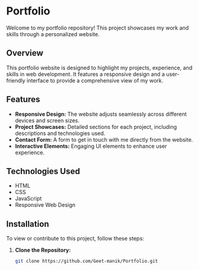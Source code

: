 # Portfolio

Welcome to my portfolio repository! This project showcases my work and skills through a personalized website.

## Overview

This portfolio website is designed to highlight my projects, experience, and skills in web development. It features a responsive design and a user-friendly interface to provide a comprehensive view of my work.

## Features

- **Responsive Design:** The website adjusts seamlessly across different devices and screen sizes.
- **Project Showcases:** Detailed sections for each project, including descriptions and technologies used.
- **Contact Form:** A form to get in touch with me directly from the website.
- **Interactive Elements:** Engaging UI elements to enhance user experience.

## Technologies Used

- HTML
- CSS
- JavaScript
- Responsive Web Design

## Installation

To view or contribute to this project, follow these steps:

1. **Clone the Repository:**
   ```bash
   git clone https://github.com/Geet-manik/Portfolio.git
